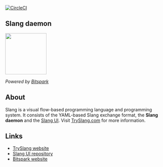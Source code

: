 [![CircleCI](https://circleci.com/gh/Bitspark/slang/tree/master.svg?style=svg&circle-token=ba892aab7dad71da5e2c426eff2a336974d96df0)](https://circleci.com/gh/Bitspark/slang/tree/master)

## Slang daemon

<img src="http://tryslang.com/slang2.png" height="130">

*Powered by [Bitspark](https://bitspark.de)*

## About

Slang is a visual flow-based programming language and programming system. It consists of the YAML-based Slang exchange format, the **Slang daemon** and the [Slang UI](https://github.com/Bitspark/slang-ui). Visit [TrySlang.com](http://tryslang.com) for more information.

## Links

- [TrySlang website](http://tryslang.com)
- [Slang UI repository](https://github.com/Bitspark/slang-ui)
- [Bitspark website](https://bitspark.de)
